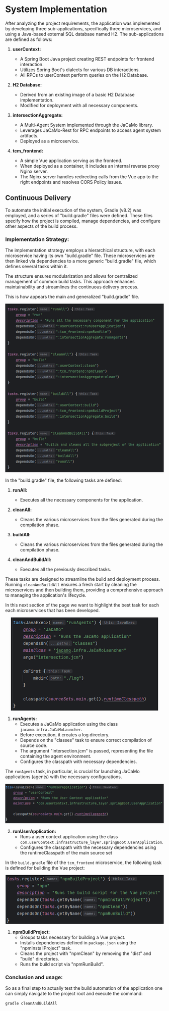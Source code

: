 # System Implementation

After analyzing the project requirements, the application was implemented by developing three sub-applications, specifically three microservices, and using a Java-based external SQL database named H2. The sub-applications are defined as follows:

1. **userContext:**
   - A Spring Boot Java project creating REST endpoints for frontend interaction.
   - Utilizes Spring Boot's dialects for various DB interactions.
   - All RPCs to userContext perform queries on the H2 Database.

2. **H2 Database:**
   - Derived from an existing image of a basic H2 Database implementation.
   - Modified for deployment with all necessary components.

3. **intersectionAggregate:**
   - A Multi-Agent System implemented through the JaCaMo library.
   - Leverages JaCaMo-Rest for RPC endpoints to access agent system artifacts.
   - Deployed as a microservice.

4. **tcm_frontend:**
   - A simple Vue application serving as the frontend.
   - When deployed as a container, it includes an internal reverse proxy Nginx server.
   - The Nginx server handles redirecting calls from the Vue app to the right endpoints and resolves CORS Policy issues.

## Continuous Delivery

To automate the initial execution of the system, Gradle (v8.2) was employed, and a series of "build.gradle" files were defined. These files specify how the project is compiled, manage dependencies, and configure other aspects of the build process.

### Implementation Strategy:

The implementation strategy employs a hierarchical structure, with each microservice having its own "build.gradle" file. These microservices are then linked via dependencies to a more generic "build.gradle" file, which defines several tasks within it.

The structure ensures modularization and allows for centralized management of common build tasks. This approach enhances maintainability and streamlines the continuous delivery process.

This is how appears the main and generalized "build.gradle" file.

<p align="center">
  <img src="./img/automation1.png" alt="./img/automation1.png"/>
</p>

In the "build.gradle" file, the following tasks are defined:

1. **runAll:**
   - Executes all the necessary components for the application.

2. **cleanAll:**
   - Cleans the various microservices from the files generated during the compilation phase.

3. **buildAll:**
   - Cleans the various microservices from the files generated during the compilation phase.

4. **cleanAndBuildAll:**
   - Executes all the previously described tasks.

These tasks are designed to streamline the build and deployment process. Running `cleanAndBuildAll` ensures a fresh start by cleaning the microservices and then building them, providing a comprehensive approach to managing the application's lifecycle.

In this next section of the page we want to highlight the best task for each each microservices that has been developed.

<p align="center">
  <img src="./img/automation2.png" alt="./img/automation2.png"/>
</p>

1. **runAgents:**
   - Executes a JaCaMo application using the class `jacamo.infra.JaCaMoLauncher`.
   - Before execution, it creates a log directory.
   - Depends on the "classes" task to ensure correct compilation of source code.
   - The argument "intersection.jcm" is passed, representing the file containing the agent environment.
   - Configures the classpath with necessary dependencies.

 The `runAgents` task, in particular, is crucial for launching JaCaMo applications (agents) with the necessary configurations.

<p align="center">
  <img src="./img/automation3.png" alt="./img/automation3.png"/>
</p>

2. **runUserApplication:**
   - Runs a user context application using the class `com.userContext.infrastructure_layer.springBoot.UserApplication`.
   - Configures the classpath with the necessary dependencies using the runtimeClasspath of the main source set

In the `build.gradle` file of the `tcm_frontend` microservice, the following task is defined for building the Vue project:

<p align="center">
  <img src="./img/automation4.png" alt="./img/automation4.png"/>
</p>

1. **npmBuildProject:**
   - Groups tasks necessary for building a Vue project.
   - Installs dependencies defined in `package.json` using the "npmInstallProject" task.
   - Cleans the project with "npmClean" by removing the "dist" and "build" directories.
   - Runs the build script via "npmRunBuild".

### Conclusion and usage:
So as a final step to actually test the build automation of the application one can simply navigate to the project root and execute the command:

```bash
gradle cleanAndBuildAll
```

